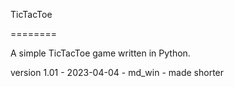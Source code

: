 TicTacToe

========

A simple TicTacToe game written in Python.

version 1.01 - 2023-04-04 - md_win - made shorter


